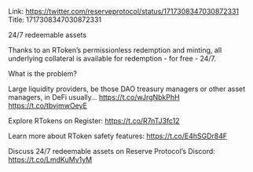 Link:  https://twitter.com/reserveprotocol/status/1717308347030872331
Title: 1717308347030872331

24/7 redeemable assets

Thanks to an RToken’s permissionless redemption and minting, all underlying collateral is available for redemption - for free - 24/7.

What is the problem?

Large liquidity providers, be those DAO treasury managers or other asset managers,  in DeFi usually… https://t.co/wJrgNbkPhH https://t.co/tbvjmwOeyE

Explore RTokens on Register: https://t.co/R7nTJ3fc12

Learn more about RToken safety features: https://t.co/E4hSGDr84F

Discuss 24/7 redeemable assets on Reserve Protocol’s Discord: https://t.co/LmdKuMv1yM